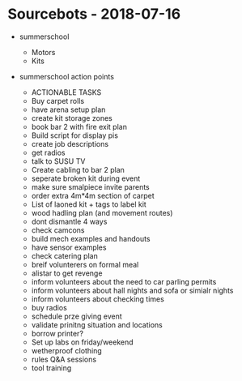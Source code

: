 # Sourcebots - 2018-07-16

* summerschool
    * Motors
    * Kits

* summerschool action points
    * ACTIONABLE TASKS
    * Buy carpet rolls
    * have arena setup plan
    * create kit storage zones
    * book bar 2 with fire exit plan
    * Build script for display pis
    * create job descriptions
    * get radios
    * talk to SUSU TV
    * Create cabling to bar 2 plan
    * seperate broken kit during event
    * make sure smalpiece invite parents
    * order extra 4m*4m section of carpet
    * List of laoned kit + tags to label kit
    * wood hadling plan (and movement routes)
    * dont dismantle 4 ways
    * check camcons
    * build mech examples and handouts
    * have sensor examples
    * check catering plan
    * breif volunterers on formal meal
    * alistar to get revenge
    * inform volunteers about the need to car parling permits
    * inform volunteers about hall nights and sofa or simialr nights
    * inform volunteers about checking times
    * buy radios
    * schedule prze giving event
    * validate prinitng situation and locations
    * borrow printer?
    * Set up labs on friday/weekend
    * wetherproof clothing
    * rules Q&A sessions
    * tool training
